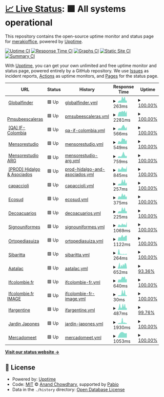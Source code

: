 # [📈 Live Status](https://merakioffice.github.io/mensores-status): <!--live status--> **🟩 All systems operational**

This repository contains the open-source uptime monitor and status page for [merakioffice](https://merakioffice.github.io/mensores-status), powered by [Upptime](https://github.com/upptime/upptime).

[![Uptime CI](https://github.com/merakioffice/mensores-status/workflows/Uptime%20CI/badge.svg)](https://github.com/merakioffice/mensores-status/actions?query=workflow%3A%22Uptime+CI%22)
[![Response Time CI](https://github.com/merakioffice/mensores-status/workflows/Response%20Time%20CI/badge.svg)](https://github.com/merakioffice/mensores-status/actions?query=workflow%3A%22Response+Time+CI%22)
[![Graphs CI](https://github.com/merakioffice/mensores-status/workflows/Graphs%20CI/badge.svg)](https://github.com/merakioffice/mensores-status/actions?query=workflow%3A%22Graphs+CI%22)
[![Static Site CI](https://github.com/merakioffice/mensores-status/workflows/Static%20Site%20CI/badge.svg)](https://github.com/merakioffice/mensores-status/actions?query=workflow%3A%22Static+Site+CI%22)
[![Summary CI](https://github.com/merakioffice/mensores-status/workflows/Summary%20CI/badge.svg)](https://github.com/merakioffice/mensores-status/actions?query=workflow%3A%22Summary+CI%22)

With [Upptime](https://upptime.js.org), you can get your own unlimited and free uptime monitor and status page, powered entirely by a GitHub repository. We use [Issues](https://github.com/merakioffice/mensores-status/issues) as incident reports, [Actions](https://github.com/merakioffice/mensores-status/actions) as uptime monitors, and [Pages](https://merakioffice.github.io/mensores-status) for the status page.

<!--start: status pages-->
<!-- This summary is generated by Upptime (https://github.com/upptime/upptime) -->
<!-- Do not edit this manually, your changes will be overwritten -->
<!-- prettier-ignore -->
| URL | Status | History | Response Time | Uptime |
| --- | ------ | ------- | ------------- | ------ |
| <img alt="" src="https://icons.duckduckgo.com/ip3/globalfinder.com.ar.ico" height="13"> [Globalfinder](https://globalfinder.com.ar) | 🟩 Up | [globalfinder.yml](https://github.com/merakioffice/mensores-status/commits/HEAD/history/globalfinder.yml) | <details><summary><img alt="Response time graph" src="./graphs/globalfinder/response-time-week.png" height="20"> 263ms</summary><br><a href="https://merakioffice.github.io/mensores-status/history/globalfinder"><img alt="Response time 316" src="https://img.shields.io/endpoint?url=https%3A%2F%2Fraw.githubusercontent.com%2Fmerakioffice%2Fmensores-status%2FHEAD%2Fapi%2Fglobalfinder%2Fresponse-time.json"></a><br><a href="https://merakioffice.github.io/mensores-status/history/globalfinder"><img alt="24-hour response time 160" src="https://img.shields.io/endpoint?url=https%3A%2F%2Fraw.githubusercontent.com%2Fmerakioffice%2Fmensores-status%2FHEAD%2Fapi%2Fglobalfinder%2Fresponse-time-day.json"></a><br><a href="https://merakioffice.github.io/mensores-status/history/globalfinder"><img alt="7-day response time 263" src="https://img.shields.io/endpoint?url=https%3A%2F%2Fraw.githubusercontent.com%2Fmerakioffice%2Fmensores-status%2FHEAD%2Fapi%2Fglobalfinder%2Fresponse-time-week.json"></a><br><a href="https://merakioffice.github.io/mensores-status/history/globalfinder"><img alt="30-day response time 309" src="https://img.shields.io/endpoint?url=https%3A%2F%2Fraw.githubusercontent.com%2Fmerakioffice%2Fmensores-status%2FHEAD%2Fapi%2Fglobalfinder%2Fresponse-time-month.json"></a><br><a href="https://merakioffice.github.io/mensores-status/history/globalfinder"><img alt="1-year response time 316" src="https://img.shields.io/endpoint?url=https%3A%2F%2Fraw.githubusercontent.com%2Fmerakioffice%2Fmensores-status%2FHEAD%2Fapi%2Fglobalfinder%2Fresponse-time-year.json"></a></details> | <details><summary><a href="https://merakioffice.github.io/mensores-status/history/globalfinder">100.00%</a></summary><a href="https://merakioffice.github.io/mensores-status/history/globalfinder"><img alt="All-time uptime 99.99%" src="https://img.shields.io/endpoint?url=https%3A%2F%2Fraw.githubusercontent.com%2Fmerakioffice%2Fmensores-status%2FHEAD%2Fapi%2Fglobalfinder%2Fuptime.json"></a><br><a href="https://merakioffice.github.io/mensores-status/history/globalfinder"><img alt="24-hour uptime 100.00%" src="https://img.shields.io/endpoint?url=https%3A%2F%2Fraw.githubusercontent.com%2Fmerakioffice%2Fmensores-status%2FHEAD%2Fapi%2Fglobalfinder%2Fuptime-day.json"></a><br><a href="https://merakioffice.github.io/mensores-status/history/globalfinder"><img alt="7-day uptime 100.00%" src="https://img.shields.io/endpoint?url=https%3A%2F%2Fraw.githubusercontent.com%2Fmerakioffice%2Fmensores-status%2FHEAD%2Fapi%2Fglobalfinder%2Fuptime-week.json"></a><br><a href="https://merakioffice.github.io/mensores-status/history/globalfinder"><img alt="30-day uptime 99.96%" src="https://img.shields.io/endpoint?url=https%3A%2F%2Fraw.githubusercontent.com%2Fmerakioffice%2Fmensores-status%2FHEAD%2Fapi%2Fglobalfinder%2Fuptime-month.json"></a><br><a href="https://merakioffice.github.io/mensores-status/history/globalfinder"><img alt="1-year uptime 99.99%" src="https://img.shields.io/endpoint?url=https%3A%2F%2Fraw.githubusercontent.com%2Fmerakioffice%2Fmensores-status%2FHEAD%2Fapi%2Fglobalfinder%2Fuptime-year.json"></a></details>
| <img alt="" src="https://icons.duckduckgo.com/ip3/pmsubeescaleras.com.ar.ico" height="13"> [Pmsubeescaleras](https://pmsubeescaleras.com.ar) | 🟩 Up | [pmsubeescaleras.yml](https://github.com/merakioffice/mensores-status/commits/HEAD/history/pmsubeescaleras.yml) | <details><summary><img alt="Response time graph" src="./graphs/pmsubeescaleras/response-time-week.png" height="20"> 2281ms</summary><br><a href="https://merakioffice.github.io/mensores-status/history/pmsubeescaleras"><img alt="Response time 2164" src="https://img.shields.io/endpoint?url=https%3A%2F%2Fraw.githubusercontent.com%2Fmerakioffice%2Fmensores-status%2FHEAD%2Fapi%2Fpmsubeescaleras%2Fresponse-time.json"></a><br><a href="https://merakioffice.github.io/mensores-status/history/pmsubeescaleras"><img alt="24-hour response time 4698" src="https://img.shields.io/endpoint?url=https%3A%2F%2Fraw.githubusercontent.com%2Fmerakioffice%2Fmensores-status%2FHEAD%2Fapi%2Fpmsubeescaleras%2Fresponse-time-day.json"></a><br><a href="https://merakioffice.github.io/mensores-status/history/pmsubeescaleras"><img alt="7-day response time 2281" src="https://img.shields.io/endpoint?url=https%3A%2F%2Fraw.githubusercontent.com%2Fmerakioffice%2Fmensores-status%2FHEAD%2Fapi%2Fpmsubeescaleras%2Fresponse-time-week.json"></a><br><a href="https://merakioffice.github.io/mensores-status/history/pmsubeescaleras"><img alt="30-day response time 2265" src="https://img.shields.io/endpoint?url=https%3A%2F%2Fraw.githubusercontent.com%2Fmerakioffice%2Fmensores-status%2FHEAD%2Fapi%2Fpmsubeescaleras%2Fresponse-time-month.json"></a><br><a href="https://merakioffice.github.io/mensores-status/history/pmsubeescaleras"><img alt="1-year response time 2164" src="https://img.shields.io/endpoint?url=https%3A%2F%2Fraw.githubusercontent.com%2Fmerakioffice%2Fmensores-status%2FHEAD%2Fapi%2Fpmsubeescaleras%2Fresponse-time-year.json"></a></details> | <details><summary><a href="https://merakioffice.github.io/mensores-status/history/pmsubeescaleras">100.00%</a></summary><a href="https://merakioffice.github.io/mensores-status/history/pmsubeescaleras"><img alt="All-time uptime 97.84%" src="https://img.shields.io/endpoint?url=https%3A%2F%2Fraw.githubusercontent.com%2Fmerakioffice%2Fmensores-status%2FHEAD%2Fapi%2Fpmsubeescaleras%2Fuptime.json"></a><br><a href="https://merakioffice.github.io/mensores-status/history/pmsubeescaleras"><img alt="24-hour uptime 100.00%" src="https://img.shields.io/endpoint?url=https%3A%2F%2Fraw.githubusercontent.com%2Fmerakioffice%2Fmensores-status%2FHEAD%2Fapi%2Fpmsubeescaleras%2Fuptime-day.json"></a><br><a href="https://merakioffice.github.io/mensores-status/history/pmsubeescaleras"><img alt="7-day uptime 100.00%" src="https://img.shields.io/endpoint?url=https%3A%2F%2Fraw.githubusercontent.com%2Fmerakioffice%2Fmensores-status%2FHEAD%2Fapi%2Fpmsubeescaleras%2Fuptime-week.json"></a><br><a href="https://merakioffice.github.io/mensores-status/history/pmsubeescaleras"><img alt="30-day uptime 100.00%" src="https://img.shields.io/endpoint?url=https%3A%2F%2Fraw.githubusercontent.com%2Fmerakioffice%2Fmensores-status%2FHEAD%2Fapi%2Fpmsubeescaleras%2Fuptime-month.json"></a><br><a href="https://merakioffice.github.io/mensores-status/history/pmsubeescaleras"><img alt="1-year uptime 97.84%" src="https://img.shields.io/endpoint?url=https%3A%2F%2Fraw.githubusercontent.com%2Fmerakioffice%2Fmensores-status%2FHEAD%2Fapi%2Fpmsubeescaleras%2Fuptime-year.json"></a></details>
| <img alt="" src="https://icons.duckduckgo.com/ip3/qa.ifcolombie.mensorestudio.com.ico" height="13"> [[QA] IF-Colombia](https://qa.ifcolombie.mensorestudio.com/) | 🟩 Up | [qa-if-colombia.yml](https://github.com/merakioffice/mensores-status/commits/HEAD/history/qa-if-colombia.yml) | <details><summary><img alt="Response time graph" src="./graphs/qa-if-colombia/response-time-week.png" height="20"> 566ms</summary><br><a href="https://merakioffice.github.io/mensores-status/history/qa-if-colombia"><img alt="Response time 565" src="https://img.shields.io/endpoint?url=https%3A%2F%2Fraw.githubusercontent.com%2Fmerakioffice%2Fmensores-status%2FHEAD%2Fapi%2Fqa-if-colombia%2Fresponse-time.json"></a><br><a href="https://merakioffice.github.io/mensores-status/history/qa-if-colombia"><img alt="24-hour response time 376" src="https://img.shields.io/endpoint?url=https%3A%2F%2Fraw.githubusercontent.com%2Fmerakioffice%2Fmensores-status%2FHEAD%2Fapi%2Fqa-if-colombia%2Fresponse-time-day.json"></a><br><a href="https://merakioffice.github.io/mensores-status/history/qa-if-colombia"><img alt="7-day response time 566" src="https://img.shields.io/endpoint?url=https%3A%2F%2Fraw.githubusercontent.com%2Fmerakioffice%2Fmensores-status%2FHEAD%2Fapi%2Fqa-if-colombia%2Fresponse-time-week.json"></a><br><a href="https://merakioffice.github.io/mensores-status/history/qa-if-colombia"><img alt="30-day response time 560" src="https://img.shields.io/endpoint?url=https%3A%2F%2Fraw.githubusercontent.com%2Fmerakioffice%2Fmensores-status%2FHEAD%2Fapi%2Fqa-if-colombia%2Fresponse-time-month.json"></a><br><a href="https://merakioffice.github.io/mensores-status/history/qa-if-colombia"><img alt="1-year response time 565" src="https://img.shields.io/endpoint?url=https%3A%2F%2Fraw.githubusercontent.com%2Fmerakioffice%2Fmensores-status%2FHEAD%2Fapi%2Fqa-if-colombia%2Fresponse-time-year.json"></a></details> | <details><summary><a href="https://merakioffice.github.io/mensores-status/history/qa-if-colombia">100.00%</a></summary><a href="https://merakioffice.github.io/mensores-status/history/qa-if-colombia"><img alt="All-time uptime 99.53%" src="https://img.shields.io/endpoint?url=https%3A%2F%2Fraw.githubusercontent.com%2Fmerakioffice%2Fmensores-status%2FHEAD%2Fapi%2Fqa-if-colombia%2Fuptime.json"></a><br><a href="https://merakioffice.github.io/mensores-status/history/qa-if-colombia"><img alt="24-hour uptime 100.00%" src="https://img.shields.io/endpoint?url=https%3A%2F%2Fraw.githubusercontent.com%2Fmerakioffice%2Fmensores-status%2FHEAD%2Fapi%2Fqa-if-colombia%2Fuptime-day.json"></a><br><a href="https://merakioffice.github.io/mensores-status/history/qa-if-colombia"><img alt="7-day uptime 100.00%" src="https://img.shields.io/endpoint?url=https%3A%2F%2Fraw.githubusercontent.com%2Fmerakioffice%2Fmensores-status%2FHEAD%2Fapi%2Fqa-if-colombia%2Fuptime-week.json"></a><br><a href="https://merakioffice.github.io/mensores-status/history/qa-if-colombia"><img alt="30-day uptime 99.93%" src="https://img.shields.io/endpoint?url=https%3A%2F%2Fraw.githubusercontent.com%2Fmerakioffice%2Fmensores-status%2FHEAD%2Fapi%2Fqa-if-colombia%2Fuptime-month.json"></a><br><a href="https://merakioffice.github.io/mensores-status/history/qa-if-colombia"><img alt="1-year uptime 99.53%" src="https://img.shields.io/endpoint?url=https%3A%2F%2Fraw.githubusercontent.com%2Fmerakioffice%2Fmensores-status%2FHEAD%2Fapi%2Fqa-if-colombia%2Fuptime-year.json"></a></details>
| <img alt="" src="https://icons.duckduckgo.com/ip3/mensorestudio.com.ico" height="13"> [Mensorestudio](https://mensorestudio.com) | 🟩 Up | [mensorestudio.yml](https://github.com/merakioffice/mensores-status/commits/HEAD/history/mensorestudio.yml) | <details><summary><img alt="Response time graph" src="./graphs/mensorestudio/response-time-week.png" height="20"> 549ms</summary><br><a href="https://merakioffice.github.io/mensores-status/history/mensorestudio"><img alt="Response time 606" src="https://img.shields.io/endpoint?url=https%3A%2F%2Fraw.githubusercontent.com%2Fmerakioffice%2Fmensores-status%2FHEAD%2Fapi%2Fmensorestudio%2Fresponse-time.json"></a><br><a href="https://merakioffice.github.io/mensores-status/history/mensorestudio"><img alt="24-hour response time 442" src="https://img.shields.io/endpoint?url=https%3A%2F%2Fraw.githubusercontent.com%2Fmerakioffice%2Fmensores-status%2FHEAD%2Fapi%2Fmensorestudio%2Fresponse-time-day.json"></a><br><a href="https://merakioffice.github.io/mensores-status/history/mensorestudio"><img alt="7-day response time 549" src="https://img.shields.io/endpoint?url=https%3A%2F%2Fraw.githubusercontent.com%2Fmerakioffice%2Fmensores-status%2FHEAD%2Fapi%2Fmensorestudio%2Fresponse-time-week.json"></a><br><a href="https://merakioffice.github.io/mensores-status/history/mensorestudio"><img alt="30-day response time 565" src="https://img.shields.io/endpoint?url=https%3A%2F%2Fraw.githubusercontent.com%2Fmerakioffice%2Fmensores-status%2FHEAD%2Fapi%2Fmensorestudio%2Fresponse-time-month.json"></a><br><a href="https://merakioffice.github.io/mensores-status/history/mensorestudio"><img alt="1-year response time 606" src="https://img.shields.io/endpoint?url=https%3A%2F%2Fraw.githubusercontent.com%2Fmerakioffice%2Fmensores-status%2FHEAD%2Fapi%2Fmensorestudio%2Fresponse-time-year.json"></a></details> | <details><summary><a href="https://merakioffice.github.io/mensores-status/history/mensorestudio">100.00%</a></summary><a href="https://merakioffice.github.io/mensores-status/history/mensorestudio"><img alt="All-time uptime 99.97%" src="https://img.shields.io/endpoint?url=https%3A%2F%2Fraw.githubusercontent.com%2Fmerakioffice%2Fmensores-status%2FHEAD%2Fapi%2Fmensorestudio%2Fuptime.json"></a><br><a href="https://merakioffice.github.io/mensores-status/history/mensorestudio"><img alt="24-hour uptime 100.00%" src="https://img.shields.io/endpoint?url=https%3A%2F%2Fraw.githubusercontent.com%2Fmerakioffice%2Fmensores-status%2FHEAD%2Fapi%2Fmensorestudio%2Fuptime-day.json"></a><br><a href="https://merakioffice.github.io/mensores-status/history/mensorestudio"><img alt="7-day uptime 100.00%" src="https://img.shields.io/endpoint?url=https%3A%2F%2Fraw.githubusercontent.com%2Fmerakioffice%2Fmensores-status%2FHEAD%2Fapi%2Fmensorestudio%2Fuptime-week.json"></a><br><a href="https://merakioffice.github.io/mensores-status/history/mensorestudio"><img alt="30-day uptime 100.00%" src="https://img.shields.io/endpoint?url=https%3A%2F%2Fraw.githubusercontent.com%2Fmerakioffice%2Fmensores-status%2FHEAD%2Fapi%2Fmensorestudio%2Fuptime-month.json"></a><br><a href="https://merakioffice.github.io/mensores-status/history/mensorestudio"><img alt="1-year uptime 99.97%" src="https://img.shields.io/endpoint?url=https%3A%2F%2Fraw.githubusercontent.com%2Fmerakioffice%2Fmensores-status%2FHEAD%2Fapi%2Fmensorestudio%2Fuptime-year.json"></a></details>
| <img alt="" src="https://icons.duckduckgo.com/ip3/mensorestudio.com.ar.ico" height="13"> [Mensorestudio ARG](https://mensorestudio.com.ar) | 🟩 Up | [mensorestudio-arg.yml](https://github.com/merakioffice/mensores-status/commits/HEAD/history/mensorestudio-arg.yml) | <details><summary><img alt="Response time graph" src="./graphs/mensorestudio-arg/response-time-week.png" height="20"> 759ms</summary><br><a href="https://merakioffice.github.io/mensores-status/history/mensorestudio-arg"><img alt="Response time 700" src="https://img.shields.io/endpoint?url=https%3A%2F%2Fraw.githubusercontent.com%2Fmerakioffice%2Fmensores-status%2FHEAD%2Fapi%2Fmensorestudio-arg%2Fresponse-time.json"></a><br><a href="https://merakioffice.github.io/mensores-status/history/mensorestudio-arg"><img alt="24-hour response time 499" src="https://img.shields.io/endpoint?url=https%3A%2F%2Fraw.githubusercontent.com%2Fmerakioffice%2Fmensores-status%2FHEAD%2Fapi%2Fmensorestudio-arg%2Fresponse-time-day.json"></a><br><a href="https://merakioffice.github.io/mensores-status/history/mensorestudio-arg"><img alt="7-day response time 759" src="https://img.shields.io/endpoint?url=https%3A%2F%2Fraw.githubusercontent.com%2Fmerakioffice%2Fmensores-status%2FHEAD%2Fapi%2Fmensorestudio-arg%2Fresponse-time-week.json"></a><br><a href="https://merakioffice.github.io/mensores-status/history/mensorestudio-arg"><img alt="30-day response time 675" src="https://img.shields.io/endpoint?url=https%3A%2F%2Fraw.githubusercontent.com%2Fmerakioffice%2Fmensores-status%2FHEAD%2Fapi%2Fmensorestudio-arg%2Fresponse-time-month.json"></a><br><a href="https://merakioffice.github.io/mensores-status/history/mensorestudio-arg"><img alt="1-year response time 700" src="https://img.shields.io/endpoint?url=https%3A%2F%2Fraw.githubusercontent.com%2Fmerakioffice%2Fmensores-status%2FHEAD%2Fapi%2Fmensorestudio-arg%2Fresponse-time-year.json"></a></details> | <details><summary><a href="https://merakioffice.github.io/mensores-status/history/mensorestudio-arg">100.00%</a></summary><a href="https://merakioffice.github.io/mensores-status/history/mensorestudio-arg"><img alt="All-time uptime 99.97%" src="https://img.shields.io/endpoint?url=https%3A%2F%2Fraw.githubusercontent.com%2Fmerakioffice%2Fmensores-status%2FHEAD%2Fapi%2Fmensorestudio-arg%2Fuptime.json"></a><br><a href="https://merakioffice.github.io/mensores-status/history/mensorestudio-arg"><img alt="24-hour uptime 100.00%" src="https://img.shields.io/endpoint?url=https%3A%2F%2Fraw.githubusercontent.com%2Fmerakioffice%2Fmensores-status%2FHEAD%2Fapi%2Fmensorestudio-arg%2Fuptime-day.json"></a><br><a href="https://merakioffice.github.io/mensores-status/history/mensorestudio-arg"><img alt="7-day uptime 100.00%" src="https://img.shields.io/endpoint?url=https%3A%2F%2Fraw.githubusercontent.com%2Fmerakioffice%2Fmensores-status%2FHEAD%2Fapi%2Fmensorestudio-arg%2Fuptime-week.json"></a><br><a href="https://merakioffice.github.io/mensores-status/history/mensorestudio-arg"><img alt="30-day uptime 100.00%" src="https://img.shields.io/endpoint?url=https%3A%2F%2Fraw.githubusercontent.com%2Fmerakioffice%2Fmensores-status%2FHEAD%2Fapi%2Fmensorestudio-arg%2Fuptime-month.json"></a><br><a href="https://merakioffice.github.io/mensores-status/history/mensorestudio-arg"><img alt="1-year uptime 99.97%" src="https://img.shields.io/endpoint?url=https%3A%2F%2Fraw.githubusercontent.com%2Fmerakioffice%2Fmensores-status%2FHEAD%2Fapi%2Fmensorestudio-arg%2Fuptime-year.json"></a></details>
| <img alt="" src="https://icons.duckduckgo.com/ip3/hidalgoyasociados.com.ar.ico" height="13"> [[PROD] Hidalgo & Asociados](https://hidalgoyasociados.com.ar/) | 🟩 Up | [prod-hidalgo-and-asociados.yml](https://github.com/merakioffice/mensores-status/commits/HEAD/history/prod-hidalgo-and-asociados.yml) | <details><summary><img alt="Response time graph" src="./graphs/prod-hidalgo-and-asociados/response-time-week.png" height="20"> 845ms</summary><br><a href="https://merakioffice.github.io/mensores-status/history/prod-hidalgo-and-asociados"><img alt="Response time 961" src="https://img.shields.io/endpoint?url=https%3A%2F%2Fraw.githubusercontent.com%2Fmerakioffice%2Fmensores-status%2FHEAD%2Fapi%2Fprod-hidalgo-and-asociados%2Fresponse-time.json"></a><br><a href="https://merakioffice.github.io/mensores-status/history/prod-hidalgo-and-asociados"><img alt="24-hour response time 633" src="https://img.shields.io/endpoint?url=https%3A%2F%2Fraw.githubusercontent.com%2Fmerakioffice%2Fmensores-status%2FHEAD%2Fapi%2Fprod-hidalgo-and-asociados%2Fresponse-time-day.json"></a><br><a href="https://merakioffice.github.io/mensores-status/history/prod-hidalgo-and-asociados"><img alt="7-day response time 845" src="https://img.shields.io/endpoint?url=https%3A%2F%2Fraw.githubusercontent.com%2Fmerakioffice%2Fmensores-status%2FHEAD%2Fapi%2Fprod-hidalgo-and-asociados%2Fresponse-time-week.json"></a><br><a href="https://merakioffice.github.io/mensores-status/history/prod-hidalgo-and-asociados"><img alt="30-day response time 863" src="https://img.shields.io/endpoint?url=https%3A%2F%2Fraw.githubusercontent.com%2Fmerakioffice%2Fmensores-status%2FHEAD%2Fapi%2Fprod-hidalgo-and-asociados%2Fresponse-time-month.json"></a><br><a href="https://merakioffice.github.io/mensores-status/history/prod-hidalgo-and-asociados"><img alt="1-year response time 961" src="https://img.shields.io/endpoint?url=https%3A%2F%2Fraw.githubusercontent.com%2Fmerakioffice%2Fmensores-status%2FHEAD%2Fapi%2Fprod-hidalgo-and-asociados%2Fresponse-time-year.json"></a></details> | <details><summary><a href="https://merakioffice.github.io/mensores-status/history/prod-hidalgo-and-asociados">100.00%</a></summary><a href="https://merakioffice.github.io/mensores-status/history/prod-hidalgo-and-asociados"><img alt="All-time uptime 99.98%" src="https://img.shields.io/endpoint?url=https%3A%2F%2Fraw.githubusercontent.com%2Fmerakioffice%2Fmensores-status%2FHEAD%2Fapi%2Fprod-hidalgo-and-asociados%2Fuptime.json"></a><br><a href="https://merakioffice.github.io/mensores-status/history/prod-hidalgo-and-asociados"><img alt="24-hour uptime 100.00%" src="https://img.shields.io/endpoint?url=https%3A%2F%2Fraw.githubusercontent.com%2Fmerakioffice%2Fmensores-status%2FHEAD%2Fapi%2Fprod-hidalgo-and-asociados%2Fuptime-day.json"></a><br><a href="https://merakioffice.github.io/mensores-status/history/prod-hidalgo-and-asociados"><img alt="7-day uptime 100.00%" src="https://img.shields.io/endpoint?url=https%3A%2F%2Fraw.githubusercontent.com%2Fmerakioffice%2Fmensores-status%2FHEAD%2Fapi%2Fprod-hidalgo-and-asociados%2Fuptime-week.json"></a><br><a href="https://merakioffice.github.io/mensores-status/history/prod-hidalgo-and-asociados"><img alt="30-day uptime 100.00%" src="https://img.shields.io/endpoint?url=https%3A%2F%2Fraw.githubusercontent.com%2Fmerakioffice%2Fmensores-status%2FHEAD%2Fapi%2Fprod-hidalgo-and-asociados%2Fuptime-month.json"></a><br><a href="https://merakioffice.github.io/mensores-status/history/prod-hidalgo-and-asociados"><img alt="1-year uptime 99.98%" src="https://img.shields.io/endpoint?url=https%3A%2F%2Fraw.githubusercontent.com%2Fmerakioffice%2Fmensores-status%2FHEAD%2Fapi%2Fprod-hidalgo-and-asociados%2Fuptime-year.json"></a></details>
| <img alt="" src="https://icons.duckduckgo.com/ip3/www.capaccioli-sa.com.ar.ico" height="13"> [capaccioli](https://www.capaccioli-sa.com.ar) | 🟩 Up | [capaccioli.yml](https://github.com/merakioffice/mensores-status/commits/HEAD/history/capaccioli.yml) | <details><summary><img alt="Response time graph" src="./graphs/capaccioli/response-time-week.png" height="20"> 257ms</summary><br><a href="https://merakioffice.github.io/mensores-status/history/capaccioli"><img alt="Response time 299" src="https://img.shields.io/endpoint?url=https%3A%2F%2Fraw.githubusercontent.com%2Fmerakioffice%2Fmensores-status%2FHEAD%2Fapi%2Fcapaccioli%2Fresponse-time.json"></a><br><a href="https://merakioffice.github.io/mensores-status/history/capaccioli"><img alt="24-hour response time 145" src="https://img.shields.io/endpoint?url=https%3A%2F%2Fraw.githubusercontent.com%2Fmerakioffice%2Fmensores-status%2FHEAD%2Fapi%2Fcapaccioli%2Fresponse-time-day.json"></a><br><a href="https://merakioffice.github.io/mensores-status/history/capaccioli"><img alt="7-day response time 257" src="https://img.shields.io/endpoint?url=https%3A%2F%2Fraw.githubusercontent.com%2Fmerakioffice%2Fmensores-status%2FHEAD%2Fapi%2Fcapaccioli%2Fresponse-time-week.json"></a><br><a href="https://merakioffice.github.io/mensores-status/history/capaccioli"><img alt="30-day response time 286" src="https://img.shields.io/endpoint?url=https%3A%2F%2Fraw.githubusercontent.com%2Fmerakioffice%2Fmensores-status%2FHEAD%2Fapi%2Fcapaccioli%2Fresponse-time-month.json"></a><br><a href="https://merakioffice.github.io/mensores-status/history/capaccioli"><img alt="1-year response time 299" src="https://img.shields.io/endpoint?url=https%3A%2F%2Fraw.githubusercontent.com%2Fmerakioffice%2Fmensores-status%2FHEAD%2Fapi%2Fcapaccioli%2Fresponse-time-year.json"></a></details> | <details><summary><a href="https://merakioffice.github.io/mensores-status/history/capaccioli">100.00%</a></summary><a href="https://merakioffice.github.io/mensores-status/history/capaccioli"><img alt="All-time uptime 99.75%" src="https://img.shields.io/endpoint?url=https%3A%2F%2Fraw.githubusercontent.com%2Fmerakioffice%2Fmensores-status%2FHEAD%2Fapi%2Fcapaccioli%2Fuptime.json"></a><br><a href="https://merakioffice.github.io/mensores-status/history/capaccioli"><img alt="24-hour uptime 100.00%" src="https://img.shields.io/endpoint?url=https%3A%2F%2Fraw.githubusercontent.com%2Fmerakioffice%2Fmensores-status%2FHEAD%2Fapi%2Fcapaccioli%2Fuptime-day.json"></a><br><a href="https://merakioffice.github.io/mensores-status/history/capaccioli"><img alt="7-day uptime 100.00%" src="https://img.shields.io/endpoint?url=https%3A%2F%2Fraw.githubusercontent.com%2Fmerakioffice%2Fmensores-status%2FHEAD%2Fapi%2Fcapaccioli%2Fuptime-week.json"></a><br><a href="https://merakioffice.github.io/mensores-status/history/capaccioli"><img alt="30-day uptime 100.00%" src="https://img.shields.io/endpoint?url=https%3A%2F%2Fraw.githubusercontent.com%2Fmerakioffice%2Fmensores-status%2FHEAD%2Fapi%2Fcapaccioli%2Fuptime-month.json"></a><br><a href="https://merakioffice.github.io/mensores-status/history/capaccioli"><img alt="1-year uptime 99.75%" src="https://img.shields.io/endpoint?url=https%3A%2F%2Fraw.githubusercontent.com%2Fmerakioffice%2Fmensores-status%2FHEAD%2Fapi%2Fcapaccioli%2Fuptime-year.json"></a></details>
| <img alt="" src="https://icons.duckduckgo.com/ip3/qa.ecosud.mensorestudio.com.ar.ico" height="13"> [Ecosud](https://qa.ecosud.mensorestudio.com.ar/) | 🟩 Up | [ecosud.yml](https://github.com/merakioffice/mensores-status/commits/HEAD/history/ecosud.yml) | <details><summary><img alt="Response time graph" src="./graphs/ecosud/response-time-week.png" height="20"> 375ms</summary><br><a href="https://merakioffice.github.io/mensores-status/history/ecosud"><img alt="Response time 478" src="https://img.shields.io/endpoint?url=https%3A%2F%2Fraw.githubusercontent.com%2Fmerakioffice%2Fmensores-status%2FHEAD%2Fapi%2Fecosud%2Fresponse-time.json"></a><br><a href="https://merakioffice.github.io/mensores-status/history/ecosud"><img alt="24-hour response time 253" src="https://img.shields.io/endpoint?url=https%3A%2F%2Fraw.githubusercontent.com%2Fmerakioffice%2Fmensores-status%2FHEAD%2Fapi%2Fecosud%2Fresponse-time-day.json"></a><br><a href="https://merakioffice.github.io/mensores-status/history/ecosud"><img alt="7-day response time 375" src="https://img.shields.io/endpoint?url=https%3A%2F%2Fraw.githubusercontent.com%2Fmerakioffice%2Fmensores-status%2FHEAD%2Fapi%2Fecosud%2Fresponse-time-week.json"></a><br><a href="https://merakioffice.github.io/mensores-status/history/ecosud"><img alt="30-day response time 431" src="https://img.shields.io/endpoint?url=https%3A%2F%2Fraw.githubusercontent.com%2Fmerakioffice%2Fmensores-status%2FHEAD%2Fapi%2Fecosud%2Fresponse-time-month.json"></a><br><a href="https://merakioffice.github.io/mensores-status/history/ecosud"><img alt="1-year response time 478" src="https://img.shields.io/endpoint?url=https%3A%2F%2Fraw.githubusercontent.com%2Fmerakioffice%2Fmensores-status%2FHEAD%2Fapi%2Fecosud%2Fresponse-time-year.json"></a></details> | <details><summary><a href="https://merakioffice.github.io/mensores-status/history/ecosud">100.00%</a></summary><a href="https://merakioffice.github.io/mensores-status/history/ecosud"><img alt="All-time uptime 99.94%" src="https://img.shields.io/endpoint?url=https%3A%2F%2Fraw.githubusercontent.com%2Fmerakioffice%2Fmensores-status%2FHEAD%2Fapi%2Fecosud%2Fuptime.json"></a><br><a href="https://merakioffice.github.io/mensores-status/history/ecosud"><img alt="24-hour uptime 100.00%" src="https://img.shields.io/endpoint?url=https%3A%2F%2Fraw.githubusercontent.com%2Fmerakioffice%2Fmensores-status%2FHEAD%2Fapi%2Fecosud%2Fuptime-day.json"></a><br><a href="https://merakioffice.github.io/mensores-status/history/ecosud"><img alt="7-day uptime 100.00%" src="https://img.shields.io/endpoint?url=https%3A%2F%2Fraw.githubusercontent.com%2Fmerakioffice%2Fmensores-status%2FHEAD%2Fapi%2Fecosud%2Fuptime-week.json"></a><br><a href="https://merakioffice.github.io/mensores-status/history/ecosud"><img alt="30-day uptime 100.00%" src="https://img.shields.io/endpoint?url=https%3A%2F%2Fraw.githubusercontent.com%2Fmerakioffice%2Fmensores-status%2FHEAD%2Fapi%2Fecosud%2Fuptime-month.json"></a><br><a href="https://merakioffice.github.io/mensores-status/history/ecosud"><img alt="1-year uptime 99.94%" src="https://img.shields.io/endpoint?url=https%3A%2F%2Fraw.githubusercontent.com%2Fmerakioffice%2Fmensores-status%2FHEAD%2Fapi%2Fecosud%2Fuptime-year.json"></a></details>
| <img alt="" src="https://icons.duckduckgo.com/ip3/decoacuarios.com.ar.ico" height="13"> [Decoacuarios](https://decoacuarios.com.ar/) | 🟩 Up | [decoacuarios.yml](https://github.com/merakioffice/mensores-status/commits/HEAD/history/decoacuarios.yml) | <details><summary><img alt="Response time graph" src="./graphs/decoacuarios/response-time-week.png" height="20"> 225ms</summary><br><a href="https://merakioffice.github.io/mensores-status/history/decoacuarios"><img alt="Response time 277" src="https://img.shields.io/endpoint?url=https%3A%2F%2Fraw.githubusercontent.com%2Fmerakioffice%2Fmensores-status%2FHEAD%2Fapi%2Fdecoacuarios%2Fresponse-time.json"></a><br><a href="https://merakioffice.github.io/mensores-status/history/decoacuarios"><img alt="24-hour response time 142" src="https://img.shields.io/endpoint?url=https%3A%2F%2Fraw.githubusercontent.com%2Fmerakioffice%2Fmensores-status%2FHEAD%2Fapi%2Fdecoacuarios%2Fresponse-time-day.json"></a><br><a href="https://merakioffice.github.io/mensores-status/history/decoacuarios"><img alt="7-day response time 225" src="https://img.shields.io/endpoint?url=https%3A%2F%2Fraw.githubusercontent.com%2Fmerakioffice%2Fmensores-status%2FHEAD%2Fapi%2Fdecoacuarios%2Fresponse-time-week.json"></a><br><a href="https://merakioffice.github.io/mensores-status/history/decoacuarios"><img alt="30-day response time 265" src="https://img.shields.io/endpoint?url=https%3A%2F%2Fraw.githubusercontent.com%2Fmerakioffice%2Fmensores-status%2FHEAD%2Fapi%2Fdecoacuarios%2Fresponse-time-month.json"></a><br><a href="https://merakioffice.github.io/mensores-status/history/decoacuarios"><img alt="1-year response time 277" src="https://img.shields.io/endpoint?url=https%3A%2F%2Fraw.githubusercontent.com%2Fmerakioffice%2Fmensores-status%2FHEAD%2Fapi%2Fdecoacuarios%2Fresponse-time-year.json"></a></details> | <details><summary><a href="https://merakioffice.github.io/mensores-status/history/decoacuarios">100.00%</a></summary><a href="https://merakioffice.github.io/mensores-status/history/decoacuarios"><img alt="All-time uptime 98.86%" src="https://img.shields.io/endpoint?url=https%3A%2F%2Fraw.githubusercontent.com%2Fmerakioffice%2Fmensores-status%2FHEAD%2Fapi%2Fdecoacuarios%2Fuptime.json"></a><br><a href="https://merakioffice.github.io/mensores-status/history/decoacuarios"><img alt="24-hour uptime 100.00%" src="https://img.shields.io/endpoint?url=https%3A%2F%2Fraw.githubusercontent.com%2Fmerakioffice%2Fmensores-status%2FHEAD%2Fapi%2Fdecoacuarios%2Fuptime-day.json"></a><br><a href="https://merakioffice.github.io/mensores-status/history/decoacuarios"><img alt="7-day uptime 100.00%" src="https://img.shields.io/endpoint?url=https%3A%2F%2Fraw.githubusercontent.com%2Fmerakioffice%2Fmensores-status%2FHEAD%2Fapi%2Fdecoacuarios%2Fuptime-week.json"></a><br><a href="https://merakioffice.github.io/mensores-status/history/decoacuarios"><img alt="30-day uptime 100.00%" src="https://img.shields.io/endpoint?url=https%3A%2F%2Fraw.githubusercontent.com%2Fmerakioffice%2Fmensores-status%2FHEAD%2Fapi%2Fdecoacuarios%2Fuptime-month.json"></a><br><a href="https://merakioffice.github.io/mensores-status/history/decoacuarios"><img alt="1-year uptime 98.86%" src="https://img.shields.io/endpoint?url=https%3A%2F%2Fraw.githubusercontent.com%2Fmerakioffice%2Fmensores-status%2FHEAD%2Fapi%2Fdecoacuarios%2Fuptime-year.json"></a></details>
| <img alt="" src="https://icons.duckduckgo.com/ip3/signouniformes.com.ico" height="13"> [Signouniformes](https://signouniformes.com/) | 🟩 Up | [signouniformes.yml](https://github.com/merakioffice/mensores-status/commits/HEAD/history/signouniformes.yml) | <details><summary><img alt="Response time graph" src="./graphs/signouniformes/response-time-week.png" height="20"> 1069ms</summary><br><a href="https://merakioffice.github.io/mensores-status/history/signouniformes"><img alt="Response time 1013" src="https://img.shields.io/endpoint?url=https%3A%2F%2Fraw.githubusercontent.com%2Fmerakioffice%2Fmensores-status%2FHEAD%2Fapi%2Fsignouniformes%2Fresponse-time.json"></a><br><a href="https://merakioffice.github.io/mensores-status/history/signouniformes"><img alt="24-hour response time 971" src="https://img.shields.io/endpoint?url=https%3A%2F%2Fraw.githubusercontent.com%2Fmerakioffice%2Fmensores-status%2FHEAD%2Fapi%2Fsignouniformes%2Fresponse-time-day.json"></a><br><a href="https://merakioffice.github.io/mensores-status/history/signouniformes"><img alt="7-day response time 1069" src="https://img.shields.io/endpoint?url=https%3A%2F%2Fraw.githubusercontent.com%2Fmerakioffice%2Fmensores-status%2FHEAD%2Fapi%2Fsignouniformes%2Fresponse-time-week.json"></a><br><a href="https://merakioffice.github.io/mensores-status/history/signouniformes"><img alt="30-day response time 1007" src="https://img.shields.io/endpoint?url=https%3A%2F%2Fraw.githubusercontent.com%2Fmerakioffice%2Fmensores-status%2FHEAD%2Fapi%2Fsignouniformes%2Fresponse-time-month.json"></a><br><a href="https://merakioffice.github.io/mensores-status/history/signouniformes"><img alt="1-year response time 1013" src="https://img.shields.io/endpoint?url=https%3A%2F%2Fraw.githubusercontent.com%2Fmerakioffice%2Fmensores-status%2FHEAD%2Fapi%2Fsignouniformes%2Fresponse-time-year.json"></a></details> | <details><summary><a href="https://merakioffice.github.io/mensores-status/history/signouniformes">100.00%</a></summary><a href="https://merakioffice.github.io/mensores-status/history/signouniformes"><img alt="All-time uptime 99.97%" src="https://img.shields.io/endpoint?url=https%3A%2F%2Fraw.githubusercontent.com%2Fmerakioffice%2Fmensores-status%2FHEAD%2Fapi%2Fsignouniformes%2Fuptime.json"></a><br><a href="https://merakioffice.github.io/mensores-status/history/signouniformes"><img alt="24-hour uptime 100.00%" src="https://img.shields.io/endpoint?url=https%3A%2F%2Fraw.githubusercontent.com%2Fmerakioffice%2Fmensores-status%2FHEAD%2Fapi%2Fsignouniformes%2Fuptime-day.json"></a><br><a href="https://merakioffice.github.io/mensores-status/history/signouniformes"><img alt="7-day uptime 100.00%" src="https://img.shields.io/endpoint?url=https%3A%2F%2Fraw.githubusercontent.com%2Fmerakioffice%2Fmensores-status%2FHEAD%2Fapi%2Fsignouniformes%2Fuptime-week.json"></a><br><a href="https://merakioffice.github.io/mensores-status/history/signouniformes"><img alt="30-day uptime 100.00%" src="https://img.shields.io/endpoint?url=https%3A%2F%2Fraw.githubusercontent.com%2Fmerakioffice%2Fmensores-status%2FHEAD%2Fapi%2Fsignouniformes%2Fuptime-month.json"></a><br><a href="https://merakioffice.github.io/mensores-status/history/signouniformes"><img alt="1-year uptime 99.97%" src="https://img.shields.io/endpoint?url=https%3A%2F%2Fraw.githubusercontent.com%2Fmerakioffice%2Fmensores-status%2FHEAD%2Fapi%2Fsignouniformes%2Fuptime-year.json"></a></details>
| <img alt="" src="https://icons.duckduckgo.com/ip3/ortopediasuiza.com.ar.ico" height="13"> [Ortopediasuiza](https://ortopediasuiza.com.ar/) | 🟩 Up | [ortopediasuiza.yml](https://github.com/merakioffice/mensores-status/commits/HEAD/history/ortopediasuiza.yml) | <details><summary><img alt="Response time graph" src="./graphs/ortopediasuiza/response-time-week.png" height="20"> 1122ms</summary><br><a href="https://merakioffice.github.io/mensores-status/history/ortopediasuiza"><img alt="Response time 1256" src="https://img.shields.io/endpoint?url=https%3A%2F%2Fraw.githubusercontent.com%2Fmerakioffice%2Fmensores-status%2FHEAD%2Fapi%2Fortopediasuiza%2Fresponse-time.json"></a><br><a href="https://merakioffice.github.io/mensores-status/history/ortopediasuiza"><img alt="24-hour response time 1072" src="https://img.shields.io/endpoint?url=https%3A%2F%2Fraw.githubusercontent.com%2Fmerakioffice%2Fmensores-status%2FHEAD%2Fapi%2Fortopediasuiza%2Fresponse-time-day.json"></a><br><a href="https://merakioffice.github.io/mensores-status/history/ortopediasuiza"><img alt="7-day response time 1122" src="https://img.shields.io/endpoint?url=https%3A%2F%2Fraw.githubusercontent.com%2Fmerakioffice%2Fmensores-status%2FHEAD%2Fapi%2Fortopediasuiza%2Fresponse-time-week.json"></a><br><a href="https://merakioffice.github.io/mensores-status/history/ortopediasuiza"><img alt="30-day response time 1138" src="https://img.shields.io/endpoint?url=https%3A%2F%2Fraw.githubusercontent.com%2Fmerakioffice%2Fmensores-status%2FHEAD%2Fapi%2Fortopediasuiza%2Fresponse-time-month.json"></a><br><a href="https://merakioffice.github.io/mensores-status/history/ortopediasuiza"><img alt="1-year response time 1256" src="https://img.shields.io/endpoint?url=https%3A%2F%2Fraw.githubusercontent.com%2Fmerakioffice%2Fmensores-status%2FHEAD%2Fapi%2Fortopediasuiza%2Fresponse-time-year.json"></a></details> | <details><summary><a href="https://merakioffice.github.io/mensores-status/history/ortopediasuiza">100.00%</a></summary><a href="https://merakioffice.github.io/mensores-status/history/ortopediasuiza"><img alt="All-time uptime 99.98%" src="https://img.shields.io/endpoint?url=https%3A%2F%2Fraw.githubusercontent.com%2Fmerakioffice%2Fmensores-status%2FHEAD%2Fapi%2Fortopediasuiza%2Fuptime.json"></a><br><a href="https://merakioffice.github.io/mensores-status/history/ortopediasuiza"><img alt="24-hour uptime 100.00%" src="https://img.shields.io/endpoint?url=https%3A%2F%2Fraw.githubusercontent.com%2Fmerakioffice%2Fmensores-status%2FHEAD%2Fapi%2Fortopediasuiza%2Fuptime-day.json"></a><br><a href="https://merakioffice.github.io/mensores-status/history/ortopediasuiza"><img alt="7-day uptime 100.00%" src="https://img.shields.io/endpoint?url=https%3A%2F%2Fraw.githubusercontent.com%2Fmerakioffice%2Fmensores-status%2FHEAD%2Fapi%2Fortopediasuiza%2Fuptime-week.json"></a><br><a href="https://merakioffice.github.io/mensores-status/history/ortopediasuiza"><img alt="30-day uptime 100.00%" src="https://img.shields.io/endpoint?url=https%3A%2F%2Fraw.githubusercontent.com%2Fmerakioffice%2Fmensores-status%2FHEAD%2Fapi%2Fortopediasuiza%2Fuptime-month.json"></a><br><a href="https://merakioffice.github.io/mensores-status/history/ortopediasuiza"><img alt="1-year uptime 99.98%" src="https://img.shields.io/endpoint?url=https%3A%2F%2Fraw.githubusercontent.com%2Fmerakioffice%2Fmensores-status%2FHEAD%2Fapi%2Fortopediasuiza%2Fuptime-year.json"></a></details>
| <img alt="" src="https://icons.duckduckgo.com/ip3/sibaritta.com.ico" height="13"> [Sibaritta](https://sibaritta.com/) | 🟩 Up | [sibaritta.yml](https://github.com/merakioffice/mensores-status/commits/HEAD/history/sibaritta.yml) | <details><summary><img alt="Response time graph" src="./graphs/sibaritta/response-time-week.png" height="20"> 264ms</summary><br><a href="https://merakioffice.github.io/mensores-status/history/sibaritta"><img alt="Response time 340" src="https://img.shields.io/endpoint?url=https%3A%2F%2Fraw.githubusercontent.com%2Fmerakioffice%2Fmensores-status%2FHEAD%2Fapi%2Fsibaritta%2Fresponse-time.json"></a><br><a href="https://merakioffice.github.io/mensores-status/history/sibaritta"><img alt="24-hour response time 352" src="https://img.shields.io/endpoint?url=https%3A%2F%2Fraw.githubusercontent.com%2Fmerakioffice%2Fmensores-status%2FHEAD%2Fapi%2Fsibaritta%2Fresponse-time-day.json"></a><br><a href="https://merakioffice.github.io/mensores-status/history/sibaritta"><img alt="7-day response time 264" src="https://img.shields.io/endpoint?url=https%3A%2F%2Fraw.githubusercontent.com%2Fmerakioffice%2Fmensores-status%2FHEAD%2Fapi%2Fsibaritta%2Fresponse-time-week.json"></a><br><a href="https://merakioffice.github.io/mensores-status/history/sibaritta"><img alt="30-day response time 350" src="https://img.shields.io/endpoint?url=https%3A%2F%2Fraw.githubusercontent.com%2Fmerakioffice%2Fmensores-status%2FHEAD%2Fapi%2Fsibaritta%2Fresponse-time-month.json"></a><br><a href="https://merakioffice.github.io/mensores-status/history/sibaritta"><img alt="1-year response time 340" src="https://img.shields.io/endpoint?url=https%3A%2F%2Fraw.githubusercontent.com%2Fmerakioffice%2Fmensores-status%2FHEAD%2Fapi%2Fsibaritta%2Fresponse-time-year.json"></a></details> | <details><summary><a href="https://merakioffice.github.io/mensores-status/history/sibaritta">100.00%</a></summary><a href="https://merakioffice.github.io/mensores-status/history/sibaritta"><img alt="All-time uptime 99.87%" src="https://img.shields.io/endpoint?url=https%3A%2F%2Fraw.githubusercontent.com%2Fmerakioffice%2Fmensores-status%2FHEAD%2Fapi%2Fsibaritta%2Fuptime.json"></a><br><a href="https://merakioffice.github.io/mensores-status/history/sibaritta"><img alt="24-hour uptime 100.00%" src="https://img.shields.io/endpoint?url=https%3A%2F%2Fraw.githubusercontent.com%2Fmerakioffice%2Fmensores-status%2FHEAD%2Fapi%2Fsibaritta%2Fuptime-day.json"></a><br><a href="https://merakioffice.github.io/mensores-status/history/sibaritta"><img alt="7-day uptime 100.00%" src="https://img.shields.io/endpoint?url=https%3A%2F%2Fraw.githubusercontent.com%2Fmerakioffice%2Fmensores-status%2FHEAD%2Fapi%2Fsibaritta%2Fuptime-week.json"></a><br><a href="https://merakioffice.github.io/mensores-status/history/sibaritta"><img alt="30-day uptime 100.00%" src="https://img.shields.io/endpoint?url=https%3A%2F%2Fraw.githubusercontent.com%2Fmerakioffice%2Fmensores-status%2FHEAD%2Fapi%2Fsibaritta%2Fuptime-month.json"></a><br><a href="https://merakioffice.github.io/mensores-status/history/sibaritta"><img alt="1-year uptime 99.87%" src="https://img.shields.io/endpoint?url=https%3A%2F%2Fraw.githubusercontent.com%2Fmerakioffice%2Fmensores-status%2FHEAD%2Fapi%2Fsibaritta%2Fuptime-year.json"></a></details>
| <img alt="" src="https://icons.duckduckgo.com/ip3/aatalac.org.ar.ico" height="13"> [Aatalac](https://aatalac.org.ar/) | 🟩 Up | [aatalac.yml](https://github.com/merakioffice/mensores-status/commits/HEAD/history/aatalac.yml) | <details><summary><img alt="Response time graph" src="./graphs/aatalac/response-time-week.png" height="20"> 652ms</summary><br><a href="https://merakioffice.github.io/mensores-status/history/aatalac"><img alt="Response time 451" src="https://img.shields.io/endpoint?url=https%3A%2F%2Fraw.githubusercontent.com%2Fmerakioffice%2Fmensores-status%2FHEAD%2Fapi%2Faatalac%2Fresponse-time.json"></a><br><a href="https://merakioffice.github.io/mensores-status/history/aatalac"><img alt="24-hour response time 506" src="https://img.shields.io/endpoint?url=https%3A%2F%2Fraw.githubusercontent.com%2Fmerakioffice%2Fmensores-status%2FHEAD%2Fapi%2Faatalac%2Fresponse-time-day.json"></a><br><a href="https://merakioffice.github.io/mensores-status/history/aatalac"><img alt="7-day response time 652" src="https://img.shields.io/endpoint?url=https%3A%2F%2Fraw.githubusercontent.com%2Fmerakioffice%2Fmensores-status%2FHEAD%2Fapi%2Faatalac%2Fresponse-time-week.json"></a><br><a href="https://merakioffice.github.io/mensores-status/history/aatalac"><img alt="30-day response time 491" src="https://img.shields.io/endpoint?url=https%3A%2F%2Fraw.githubusercontent.com%2Fmerakioffice%2Fmensores-status%2FHEAD%2Fapi%2Faatalac%2Fresponse-time-month.json"></a><br><a href="https://merakioffice.github.io/mensores-status/history/aatalac"><img alt="1-year response time 451" src="https://img.shields.io/endpoint?url=https%3A%2F%2Fraw.githubusercontent.com%2Fmerakioffice%2Fmensores-status%2FHEAD%2Fapi%2Faatalac%2Fresponse-time-year.json"></a></details> | <details><summary><a href="https://merakioffice.github.io/mensores-status/history/aatalac">93.36%</a></summary><a href="https://merakioffice.github.io/mensores-status/history/aatalac"><img alt="All-time uptime 99.47%" src="https://img.shields.io/endpoint?url=https%3A%2F%2Fraw.githubusercontent.com%2Fmerakioffice%2Fmensores-status%2FHEAD%2Fapi%2Faatalac%2Fuptime.json"></a><br><a href="https://merakioffice.github.io/mensores-status/history/aatalac"><img alt="24-hour uptime 100.00%" src="https://img.shields.io/endpoint?url=https%3A%2F%2Fraw.githubusercontent.com%2Fmerakioffice%2Fmensores-status%2FHEAD%2Fapi%2Faatalac%2Fuptime-day.json"></a><br><a href="https://merakioffice.github.io/mensores-status/history/aatalac"><img alt="7-day uptime 93.36%" src="https://img.shields.io/endpoint?url=https%3A%2F%2Fraw.githubusercontent.com%2Fmerakioffice%2Fmensores-status%2FHEAD%2Fapi%2Faatalac%2Fuptime-week.json"></a><br><a href="https://merakioffice.github.io/mensores-status/history/aatalac"><img alt="30-day uptime 98.47%" src="https://img.shields.io/endpoint?url=https%3A%2F%2Fraw.githubusercontent.com%2Fmerakioffice%2Fmensores-status%2FHEAD%2Fapi%2Faatalac%2Fuptime-month.json"></a><br><a href="https://merakioffice.github.io/mensores-status/history/aatalac"><img alt="1-year uptime 99.47%" src="https://img.shields.io/endpoint?url=https%3A%2F%2Fraw.githubusercontent.com%2Fmerakioffice%2Fmensores-status%2FHEAD%2Fapi%2Faatalac%2Fuptime-year.json"></a></details>
| <img alt="" src="https://icons.duckduckgo.com/ip3/ifcolombie.fr.ico" height="13"> [Ifcolombie.fr](https://ifcolombie.fr/) | 🟩 Up | [ifcolombie-fr.yml](https://github.com/merakioffice/mensores-status/commits/HEAD/history/ifcolombie-fr.yml) | <details><summary><img alt="Response time graph" src="./graphs/ifcolombie-fr/response-time-week.png" height="20"> 640ms</summary><br><a href="https://merakioffice.github.io/mensores-status/history/ifcolombie-fr"><img alt="Response time 822" src="https://img.shields.io/endpoint?url=https%3A%2F%2Fraw.githubusercontent.com%2Fmerakioffice%2Fmensores-status%2FHEAD%2Fapi%2Fifcolombie-fr%2Fresponse-time.json"></a><br><a href="https://merakioffice.github.io/mensores-status/history/ifcolombie-fr"><img alt="24-hour response time 582" src="https://img.shields.io/endpoint?url=https%3A%2F%2Fraw.githubusercontent.com%2Fmerakioffice%2Fmensores-status%2FHEAD%2Fapi%2Fifcolombie-fr%2Fresponse-time-day.json"></a><br><a href="https://merakioffice.github.io/mensores-status/history/ifcolombie-fr"><img alt="7-day response time 640" src="https://img.shields.io/endpoint?url=https%3A%2F%2Fraw.githubusercontent.com%2Fmerakioffice%2Fmensores-status%2FHEAD%2Fapi%2Fifcolombie-fr%2Fresponse-time-week.json"></a><br><a href="https://merakioffice.github.io/mensores-status/history/ifcolombie-fr"><img alt="30-day response time 654" src="https://img.shields.io/endpoint?url=https%3A%2F%2Fraw.githubusercontent.com%2Fmerakioffice%2Fmensores-status%2FHEAD%2Fapi%2Fifcolombie-fr%2Fresponse-time-month.json"></a><br><a href="https://merakioffice.github.io/mensores-status/history/ifcolombie-fr"><img alt="1-year response time 822" src="https://img.shields.io/endpoint?url=https%3A%2F%2Fraw.githubusercontent.com%2Fmerakioffice%2Fmensores-status%2FHEAD%2Fapi%2Fifcolombie-fr%2Fresponse-time-year.json"></a></details> | <details><summary><a href="https://merakioffice.github.io/mensores-status/history/ifcolombie-fr">100.00%</a></summary><a href="https://merakioffice.github.io/mensores-status/history/ifcolombie-fr"><img alt="All-time uptime 99.91%" src="https://img.shields.io/endpoint?url=https%3A%2F%2Fraw.githubusercontent.com%2Fmerakioffice%2Fmensores-status%2FHEAD%2Fapi%2Fifcolombie-fr%2Fuptime.json"></a><br><a href="https://merakioffice.github.io/mensores-status/history/ifcolombie-fr"><img alt="24-hour uptime 100.00%" src="https://img.shields.io/endpoint?url=https%3A%2F%2Fraw.githubusercontent.com%2Fmerakioffice%2Fmensores-status%2FHEAD%2Fapi%2Fifcolombie-fr%2Fuptime-day.json"></a><br><a href="https://merakioffice.github.io/mensores-status/history/ifcolombie-fr"><img alt="7-day uptime 100.00%" src="https://img.shields.io/endpoint?url=https%3A%2F%2Fraw.githubusercontent.com%2Fmerakioffice%2Fmensores-status%2FHEAD%2Fapi%2Fifcolombie-fr%2Fuptime-week.json"></a><br><a href="https://merakioffice.github.io/mensores-status/history/ifcolombie-fr"><img alt="30-day uptime 100.00%" src="https://img.shields.io/endpoint?url=https%3A%2F%2Fraw.githubusercontent.com%2Fmerakioffice%2Fmensores-status%2FHEAD%2Fapi%2Fifcolombie-fr%2Fuptime-month.json"></a><br><a href="https://merakioffice.github.io/mensores-status/history/ifcolombie-fr"><img alt="1-year uptime 99.91%" src="https://img.shields.io/endpoint?url=https%3A%2F%2Fraw.githubusercontent.com%2Fmerakioffice%2Fmensores-status%2FHEAD%2Fapi%2Fifcolombie-fr%2Fuptime-year.json"></a></details>
| <img alt="" src="https://icons.duckduckgo.com/ip3/ifcolombie.fr.ico" height="13"> [Ifcolombie.fr IMAGE](https://ifcolombie.fr/storage/img/1744271168.jpeg) | 🟩 Up | [ifcolombie-fr-image.yml](https://github.com/merakioffice/mensores-status/commits/HEAD/history/ifcolombie-fr-image.yml) | <details><summary><img alt="Response time graph" src="./graphs/ifcolombie-fr-image/response-time-week.png" height="20"> 30ms</summary><br><a href="https://merakioffice.github.io/mensores-status/history/ifcolombie-fr-image"><img alt="Response time 40" src="https://img.shields.io/endpoint?url=https%3A%2F%2Fraw.githubusercontent.com%2Fmerakioffice%2Fmensores-status%2FHEAD%2Fapi%2Fifcolombie-fr-image%2Fresponse-time.json"></a><br><a href="https://merakioffice.github.io/mensores-status/history/ifcolombie-fr-image"><img alt="24-hour response time 10" src="https://img.shields.io/endpoint?url=https%3A%2F%2Fraw.githubusercontent.com%2Fmerakioffice%2Fmensores-status%2FHEAD%2Fapi%2Fifcolombie-fr-image%2Fresponse-time-day.json"></a><br><a href="https://merakioffice.github.io/mensores-status/history/ifcolombie-fr-image"><img alt="7-day response time 30" src="https://img.shields.io/endpoint?url=https%3A%2F%2Fraw.githubusercontent.com%2Fmerakioffice%2Fmensores-status%2FHEAD%2Fapi%2Fifcolombie-fr-image%2Fresponse-time-week.json"></a><br><a href="https://merakioffice.github.io/mensores-status/history/ifcolombie-fr-image"><img alt="30-day response time 37" src="https://img.shields.io/endpoint?url=https%3A%2F%2Fraw.githubusercontent.com%2Fmerakioffice%2Fmensores-status%2FHEAD%2Fapi%2Fifcolombie-fr-image%2Fresponse-time-month.json"></a><br><a href="https://merakioffice.github.io/mensores-status/history/ifcolombie-fr-image"><img alt="1-year response time 40" src="https://img.shields.io/endpoint?url=https%3A%2F%2Fraw.githubusercontent.com%2Fmerakioffice%2Fmensores-status%2FHEAD%2Fapi%2Fifcolombie-fr-image%2Fresponse-time-year.json"></a></details> | <details><summary><a href="https://merakioffice.github.io/mensores-status/history/ifcolombie-fr-image">100.00%</a></summary><a href="https://merakioffice.github.io/mensores-status/history/ifcolombie-fr-image"><img alt="All-time uptime 100.00%" src="https://img.shields.io/endpoint?url=https%3A%2F%2Fraw.githubusercontent.com%2Fmerakioffice%2Fmensores-status%2FHEAD%2Fapi%2Fifcolombie-fr-image%2Fuptime.json"></a><br><a href="https://merakioffice.github.io/mensores-status/history/ifcolombie-fr-image"><img alt="24-hour uptime 100.00%" src="https://img.shields.io/endpoint?url=https%3A%2F%2Fraw.githubusercontent.com%2Fmerakioffice%2Fmensores-status%2FHEAD%2Fapi%2Fifcolombie-fr-image%2Fuptime-day.json"></a><br><a href="https://merakioffice.github.io/mensores-status/history/ifcolombie-fr-image"><img alt="7-day uptime 100.00%" src="https://img.shields.io/endpoint?url=https%3A%2F%2Fraw.githubusercontent.com%2Fmerakioffice%2Fmensores-status%2FHEAD%2Fapi%2Fifcolombie-fr-image%2Fuptime-week.json"></a><br><a href="https://merakioffice.github.io/mensores-status/history/ifcolombie-fr-image"><img alt="30-day uptime 100.00%" src="https://img.shields.io/endpoint?url=https%3A%2F%2Fraw.githubusercontent.com%2Fmerakioffice%2Fmensores-status%2FHEAD%2Fapi%2Fifcolombie-fr-image%2Fuptime-month.json"></a><br><a href="https://merakioffice.github.io/mensores-status/history/ifcolombie-fr-image"><img alt="1-year uptime 100.00%" src="https://img.shields.io/endpoint?url=https%3A%2F%2Fraw.githubusercontent.com%2Fmerakioffice%2Fmensores-status%2FHEAD%2Fapi%2Fifcolombie-fr-image%2Fuptime-year.json"></a></details>
| <img alt="" src="https://icons.duckduckgo.com/ip3/ifargentine.com.ar.ico" height="13"> [Ifargentine](https://ifargentine.com.ar/) | 🟩 Up | [ifargentine.yml](https://github.com/merakioffice/mensores-status/commits/HEAD/history/ifargentine.yml) | <details><summary><img alt="Response time graph" src="./graphs/ifargentine/response-time-week.png" height="20"> 487ms</summary><br><a href="https://merakioffice.github.io/mensores-status/history/ifargentine"><img alt="Response time 550" src="https://img.shields.io/endpoint?url=https%3A%2F%2Fraw.githubusercontent.com%2Fmerakioffice%2Fmensores-status%2FHEAD%2Fapi%2Fifargentine%2Fresponse-time.json"></a><br><a href="https://merakioffice.github.io/mensores-status/history/ifargentine"><img alt="24-hour response time 258" src="https://img.shields.io/endpoint?url=https%3A%2F%2Fraw.githubusercontent.com%2Fmerakioffice%2Fmensores-status%2FHEAD%2Fapi%2Fifargentine%2Fresponse-time-day.json"></a><br><a href="https://merakioffice.github.io/mensores-status/history/ifargentine"><img alt="7-day response time 487" src="https://img.shields.io/endpoint?url=https%3A%2F%2Fraw.githubusercontent.com%2Fmerakioffice%2Fmensores-status%2FHEAD%2Fapi%2Fifargentine%2Fresponse-time-week.json"></a><br><a href="https://merakioffice.github.io/mensores-status/history/ifargentine"><img alt="30-day response time 550" src="https://img.shields.io/endpoint?url=https%3A%2F%2Fraw.githubusercontent.com%2Fmerakioffice%2Fmensores-status%2FHEAD%2Fapi%2Fifargentine%2Fresponse-time-month.json"></a><br><a href="https://merakioffice.github.io/mensores-status/history/ifargentine"><img alt="1-year response time 550" src="https://img.shields.io/endpoint?url=https%3A%2F%2Fraw.githubusercontent.com%2Fmerakioffice%2Fmensores-status%2FHEAD%2Fapi%2Fifargentine%2Fresponse-time-year.json"></a></details> | <details><summary><a href="https://merakioffice.github.io/mensores-status/history/ifargentine">99.76%</a></summary><a href="https://merakioffice.github.io/mensores-status/history/ifargentine"><img alt="All-time uptime 99.93%" src="https://img.shields.io/endpoint?url=https%3A%2F%2Fraw.githubusercontent.com%2Fmerakioffice%2Fmensores-status%2FHEAD%2Fapi%2Fifargentine%2Fuptime.json"></a><br><a href="https://merakioffice.github.io/mensores-status/history/ifargentine"><img alt="24-hour uptime 100.00%" src="https://img.shields.io/endpoint?url=https%3A%2F%2Fraw.githubusercontent.com%2Fmerakioffice%2Fmensores-status%2FHEAD%2Fapi%2Fifargentine%2Fuptime-day.json"></a><br><a href="https://merakioffice.github.io/mensores-status/history/ifargentine"><img alt="7-day uptime 99.76%" src="https://img.shields.io/endpoint?url=https%3A%2F%2Fraw.githubusercontent.com%2Fmerakioffice%2Fmensores-status%2FHEAD%2Fapi%2Fifargentine%2Fuptime-week.json"></a><br><a href="https://merakioffice.github.io/mensores-status/history/ifargentine"><img alt="30-day uptime 99.93%" src="https://img.shields.io/endpoint?url=https%3A%2F%2Fraw.githubusercontent.com%2Fmerakioffice%2Fmensores-status%2FHEAD%2Fapi%2Fifargentine%2Fuptime-month.json"></a><br><a href="https://merakioffice.github.io/mensores-status/history/ifargentine"><img alt="1-year uptime 99.93%" src="https://img.shields.io/endpoint?url=https%3A%2F%2Fraw.githubusercontent.com%2Fmerakioffice%2Fmensores-status%2FHEAD%2Fapi%2Fifargentine%2Fuptime-year.json"></a></details>
| <img alt="" src="https://icons.duckduckgo.com/ip3/jardinjapones.org.ar.ico" height="13"> [Jardin Japones](https://jardinjapones.org.ar/) | 🟩 Up | [jardin-japones.yml](https://github.com/merakioffice/mensores-status/commits/HEAD/history/jardin-japones.yml) | <details><summary><img alt="Response time graph" src="./graphs/jardin-japones/response-time-week.png" height="20"> 1930ms</summary><br><a href="https://merakioffice.github.io/mensores-status/history/jardin-japones"><img alt="Response time 1491" src="https://img.shields.io/endpoint?url=https%3A%2F%2Fraw.githubusercontent.com%2Fmerakioffice%2Fmensores-status%2FHEAD%2Fapi%2Fjardin-japones%2Fresponse-time.json"></a><br><a href="https://merakioffice.github.io/mensores-status/history/jardin-japones"><img alt="24-hour response time 5814" src="https://img.shields.io/endpoint?url=https%3A%2F%2Fraw.githubusercontent.com%2Fmerakioffice%2Fmensores-status%2FHEAD%2Fapi%2Fjardin-japones%2Fresponse-time-day.json"></a><br><a href="https://merakioffice.github.io/mensores-status/history/jardin-japones"><img alt="7-day response time 1930" src="https://img.shields.io/endpoint?url=https%3A%2F%2Fraw.githubusercontent.com%2Fmerakioffice%2Fmensores-status%2FHEAD%2Fapi%2Fjardin-japones%2Fresponse-time-week.json"></a><br><a href="https://merakioffice.github.io/mensores-status/history/jardin-japones"><img alt="30-day response time 1491" src="https://img.shields.io/endpoint?url=https%3A%2F%2Fraw.githubusercontent.com%2Fmerakioffice%2Fmensores-status%2FHEAD%2Fapi%2Fjardin-japones%2Fresponse-time-month.json"></a><br><a href="https://merakioffice.github.io/mensores-status/history/jardin-japones"><img alt="1-year response time 1491" src="https://img.shields.io/endpoint?url=https%3A%2F%2Fraw.githubusercontent.com%2Fmerakioffice%2Fmensores-status%2FHEAD%2Fapi%2Fjardin-japones%2Fresponse-time-year.json"></a></details> | <details><summary><a href="https://merakioffice.github.io/mensores-status/history/jardin-japones">100.00%</a></summary><a href="https://merakioffice.github.io/mensores-status/history/jardin-japones"><img alt="All-time uptime 82.03%" src="https://img.shields.io/endpoint?url=https%3A%2F%2Fraw.githubusercontent.com%2Fmerakioffice%2Fmensores-status%2FHEAD%2Fapi%2Fjardin-japones%2Fuptime.json"></a><br><a href="https://merakioffice.github.io/mensores-status/history/jardin-japones"><img alt="24-hour uptime 100.00%" src="https://img.shields.io/endpoint?url=https%3A%2F%2Fraw.githubusercontent.com%2Fmerakioffice%2Fmensores-status%2FHEAD%2Fapi%2Fjardin-japones%2Fuptime-day.json"></a><br><a href="https://merakioffice.github.io/mensores-status/history/jardin-japones"><img alt="7-day uptime 100.00%" src="https://img.shields.io/endpoint?url=https%3A%2F%2Fraw.githubusercontent.com%2Fmerakioffice%2Fmensores-status%2FHEAD%2Fapi%2Fjardin-japones%2Fuptime-week.json"></a><br><a href="https://merakioffice.github.io/mensores-status/history/jardin-japones"><img alt="30-day uptime 82.03%" src="https://img.shields.io/endpoint?url=https%3A%2F%2Fraw.githubusercontent.com%2Fmerakioffice%2Fmensores-status%2FHEAD%2Fapi%2Fjardin-japones%2Fuptime-month.json"></a><br><a href="https://merakioffice.github.io/mensores-status/history/jardin-japones"><img alt="1-year uptime 82.03%" src="https://img.shields.io/endpoint?url=https%3A%2F%2Fraw.githubusercontent.com%2Fmerakioffice%2Fmensores-status%2FHEAD%2Fapi%2Fjardin-japones%2Fuptime-year.json"></a></details>
| <img alt="" src="https://icons.duckduckgo.com/ip3/mercadomeet.com.co.ico" height="13"> [Mercadomeet](https://mercadomeet.com.co/) | 🟩 Up | [mercadomeet.yml](https://github.com/merakioffice/mensores-status/commits/HEAD/history/mercadomeet.yml) | <details><summary><img alt="Response time graph" src="./graphs/mercadomeet/response-time-week.png" height="20"> 1053ms</summary><br><a href="https://merakioffice.github.io/mensores-status/history/mercadomeet"><img alt="Response time 1053" src="https://img.shields.io/endpoint?url=https%3A%2F%2Fraw.githubusercontent.com%2Fmerakioffice%2Fmensores-status%2FHEAD%2Fapi%2Fmercadomeet%2Fresponse-time.json"></a><br><a href="https://merakioffice.github.io/mensores-status/history/mercadomeet"><img alt="24-hour response time 979" src="https://img.shields.io/endpoint?url=https%3A%2F%2Fraw.githubusercontent.com%2Fmerakioffice%2Fmensores-status%2FHEAD%2Fapi%2Fmercadomeet%2Fresponse-time-day.json"></a><br><a href="https://merakioffice.github.io/mensores-status/history/mercadomeet"><img alt="7-day response time 1053" src="https://img.shields.io/endpoint?url=https%3A%2F%2Fraw.githubusercontent.com%2Fmerakioffice%2Fmensores-status%2FHEAD%2Fapi%2Fmercadomeet%2Fresponse-time-week.json"></a><br><a href="https://merakioffice.github.io/mensores-status/history/mercadomeet"><img alt="30-day response time 1053" src="https://img.shields.io/endpoint?url=https%3A%2F%2Fraw.githubusercontent.com%2Fmerakioffice%2Fmensores-status%2FHEAD%2Fapi%2Fmercadomeet%2Fresponse-time-month.json"></a><br><a href="https://merakioffice.github.io/mensores-status/history/mercadomeet"><img alt="1-year response time 1053" src="https://img.shields.io/endpoint?url=https%3A%2F%2Fraw.githubusercontent.com%2Fmerakioffice%2Fmensores-status%2FHEAD%2Fapi%2Fmercadomeet%2Fresponse-time-year.json"></a></details> | <details><summary><a href="https://merakioffice.github.io/mensores-status/history/mercadomeet">100.00%</a></summary><a href="https://merakioffice.github.io/mensores-status/history/mercadomeet"><img alt="All-time uptime 100.00%" src="https://img.shields.io/endpoint?url=https%3A%2F%2Fraw.githubusercontent.com%2Fmerakioffice%2Fmensores-status%2FHEAD%2Fapi%2Fmercadomeet%2Fuptime.json"></a><br><a href="https://merakioffice.github.io/mensores-status/history/mercadomeet"><img alt="24-hour uptime 100.00%" src="https://img.shields.io/endpoint?url=https%3A%2F%2Fraw.githubusercontent.com%2Fmerakioffice%2Fmensores-status%2FHEAD%2Fapi%2Fmercadomeet%2Fuptime-day.json"></a><br><a href="https://merakioffice.github.io/mensores-status/history/mercadomeet"><img alt="7-day uptime 100.00%" src="https://img.shields.io/endpoint?url=https%3A%2F%2Fraw.githubusercontent.com%2Fmerakioffice%2Fmensores-status%2FHEAD%2Fapi%2Fmercadomeet%2Fuptime-week.json"></a><br><a href="https://merakioffice.github.io/mensores-status/history/mercadomeet"><img alt="30-day uptime 100.00%" src="https://img.shields.io/endpoint?url=https%3A%2F%2Fraw.githubusercontent.com%2Fmerakioffice%2Fmensores-status%2FHEAD%2Fapi%2Fmercadomeet%2Fuptime-month.json"></a><br><a href="https://merakioffice.github.io/mensores-status/history/mercadomeet"><img alt="1-year uptime 100.00%" src="https://img.shields.io/endpoint?url=https%3A%2F%2Fraw.githubusercontent.com%2Fmerakioffice%2Fmensores-status%2FHEAD%2Fapi%2Fmercadomeet%2Fuptime-year.json"></a></details>

<!--end: status pages-->

[**Visit our status website →**](https://merakioffice.github.io/mensores-status)

## 📄 License

- Powered by: [Upptime](https://github.com/upptime/upptime)
- Code: [MIT](./LICENSE) © [Anand Chowdhary](https://anandchowdhary.com), supported by [Pabio](https://pabio.com)
- Data in the `./history` directory: [Open Database License](https://opendatacommons.org/licenses/odbl/1-0/)
